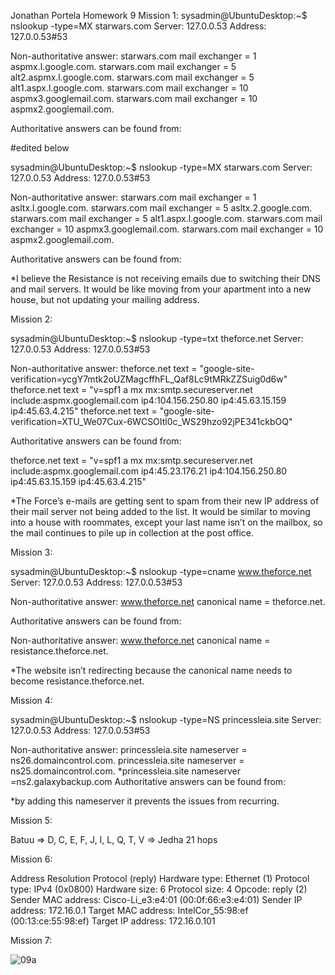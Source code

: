 Jonathan Portela Homework 9
Mission 1:
sysadmin@UbuntuDesktop:~$ nslookup -type=MX starwars.com
Server:		127.0.0.53
Address:	127.0.0.53#53

Non-authoritative answer:
starwars.com	mail exchanger = 1 aspmx.l.google.com.
starwars.com	mail exchanger = 5 alt2.aspmx.l.google.com.
starwars.com	mail exchanger = 5 alt1.aspx.l.google.com.
starwars.com	mail exchanger = 10 aspmx3.googlemail.com.
starwars.com	mail exchanger = 10 aspmx2.googlemail.com.

Authoritative answers can be found from:

#edited below


sysadmin@UbuntuDesktop:~$ nslookup -type=MX starwars.com
Server:		127.0.0.53
Address:	127.0.0.53#53

Non-authoritative answer:
starwars.com	mail exchanger = 1 asltx.l.google.com.
starwars.com	mail exchanger = 5 asltx.2.google.com.
starwars.com	mail exchanger = 5 alt1.aspx.l.google.com.
starwars.com	mail exchanger = 10 aspmx3.googlemail.com.
starwars.com	mail exchanger = 10 aspmx2.googlemail.com.

Authoritative answers can be found from:



*I believe the Resistance is not receiving emails due to switching their DNS and mail servers. It would be like moving from your apartment into a new house, but not updating your mailing address.











Mission 2:

sysadmin@UbuntuDesktop:~$ nslookup -type=txt theforce.net
Server:		127.0.0.53
Address:	127.0.0.53#53

Non-authoritative answer:
theforce.net	text = "google-site-verification=ycgY7mtk2oUZMagcffhFL_Qaf8Lc9tMRkZZSuig0d6w"
theforce.net	text = "v=spf1 a mx mx:smtp.secureserver.net include:aspmx.googlemail.com ip4:104.156.250.80 ip4:45.63.15.159 ip4:45.63.4.215"
theforce.net	text = "google-site-verification=XTU_We07Cux-6WCSOItl0c_WS29hzo92jPE341ckbOQ"

Authoritative answers can be found from:

theforce.net	text = "v=spf1 a mx mx:smtp.secureserver.net include:aspmx.googlemail.com ip4:45.23.176.21 ip4:104.156.250.80 ip4:45.63.15.159 ip4:45.63.4.215"


*The Force’s e-mails are getting sent to spam from their new IP address of their mail server not being added to the list. It would be similar to moving into a house with roommates, except your last name isn’t on the mailbox, so the mail continues to pile up in collection at the post office.


Mission 3:

sysadmin@UbuntuDesktop:~$ nslookup -type=cname www.theforce.net
Server:		127.0.0.53
Address:	127.0.0.53#53

Non-authoritative answer:
www.theforce.net	canonical name = theforce.net.

Authoritative answers can be found from:

Non-authoritative answer:
www.theforce.net	canonical name = resistance.theforce.net.

*The website isn’t redirecting because the canonical name needs to become resistance.theforce.net.



Mission 4:

sysadmin@UbuntuDesktop:~$ nslookup -type=NS princessleia.site
Server:		127.0.0.53
Address:	127.0.0.53#53

Non-authoritative answer:
princessleia.site	nameserver = ns26.domaincontrol.com.
princessleia.site	nameserver = ns25.domaincontrol.com.
*princessleia.site	nameserver =ns2.galaxybackup.com
Authoritative answers can be found from:

*by adding this nameserver it prevents the issues from recurring. 

Mission 5:

Batuu => D, C, E, F, J, I, L, Q, T, V => Jedha
21 hops

Mission 6:

Address Resolution Protocol (reply)
    Hardware type: Ethernet (1)
    Protocol type: IPv4 (0x0800)
    Hardware size: 6
    Protocol size: 4
    Opcode: reply (2)
    Sender MAC address: Cisco-Li_e3:e4:01 (00:0f:66:e3:e4:01)
    Sender IP address: 172.16.0.1
    Target MAC address: IntelCor_55:98:ef (00:13:ce:55:98:ef)
    Target IP address: 172.16.0.101


Mission 7:

![09a](https://github.com/wandererjon/Bootcamp-Submissions/assets/69092248/51631bf7-3a30-4450-b2d8-ab6de2653d90)

